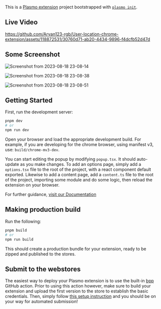 This is a [Plasmo extension](https://docs.plasmo.com/) project bootstrapped with [`plasmo init`](https://www.npmjs.com/package/plasmo).

## Live Video

https://github.com/Aryan123-rgb/User-location-chrome-extension/assets/118872531/30760d71-ab20-4434-9896-f4dcfb52d47d

## Some Screenshot

![Screenshot from 2023-08-18 23-08-14](https://github.com/Aryan123-rgb/User-location-chrome-extension/assets/118872531/010469ab-a08e-4553-98d6-2b4cb7f5e0cc)

![Screenshot from 2023-08-18 23-08-38](https://github.com/Aryan123-rgb/User-location-chrome-extension/assets/118872531/8d792118-fd07-41f1-a7f4-f374c550deca)

![Screenshot from 2023-08-18 23-08-51](https://github.com/Aryan123-rgb/User-location-chrome-extension/assets/118872531/bd0ea3ed-91ce-4f36-b6d7-19fee00f0355)


## Getting Started

First, run the development server:

```bash
pnpm dev
# or
npm run dev
```

Open your browser and load the appropriate development build. For example, if you are developing for the chrome browser, using manifest v3, use: `build/chrome-mv3-dev`.

You can start editing the popup by modifying `popup.tsx`. It should auto-update as you make changes. To add an options page, simply add a `options.tsx` file to the root of the project, with a react component default exported. Likewise to add a content page, add a `content.ts` file to the root of the project, importing some module and do some logic, then reload the extension on your browser.

For further guidance, [visit our Documentation](https://docs.plasmo.com/)

## Making production build

Run the following:

```bash
pnpm build
# or
npm run build
```

This should create a production bundle for your extension, ready to be zipped and published to the stores.

## Submit to the webstores

The easiest way to deploy your Plasmo extension is to use the built-in [bpp](https://bpp.browser.market) GitHub action. Prior to using this action however, make sure to build your extension and upload the first version to the store to establish the basic credentials. Then, simply follow [this setup instruction](https://docs.plasmo.com/framework/workflows/submit) and you should be on your way for automated submission!
